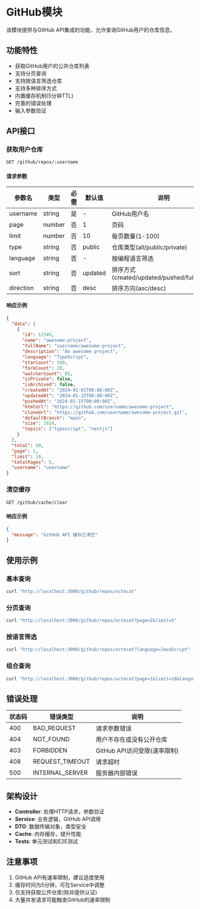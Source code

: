 # GitHub模块

该模块提供与GitHub API集成的功能，允许查询GitHub用户的仓库信息。

## 功能特性

- 获取GitHub用户的公共仓库列表
- 支持分页查询
- 支持按语言筛选仓库
- 支持多种排序方式
- 内置缓存机制(5分钟TTL)
- 完善的错误处理
- 输入参数验证

## API接口

### 获取用户仓库

```
GET /github/repos/:username
```

#### 请求参数

| 参数名    | 类型   | 必需 | 默认值  | 说明                                       |
| --------- | ------ | ---- | ------- | ------------------------------------------ |
| username  | string | 是   | -       | GitHub用户名                               |
| page      | number | 否   | 1       | 页码                                       |
| limit     | number | 否   | 10      | 每页数量(1-100)                            |
| type      | string | 否   | public  | 仓库类型(all/public/private)               |
| language  | string | 否   | -       | 按编程语言筛选                             |
| sort      | string | 否   | updated | 排序方式(created/updated/pushed/full_name) |
| direction | string | 否   | desc    | 排序方向(asc/desc)                         |

#### 响应示例

```json
{
  "data": [
    {
      "id": 12345,
      "name": "awesome-project",
      "fullName": "username/awesome-project",
      "description": "An awesome project",
      "language": "TypeScript",
      "starCount": 100,
      "forkCount": 20,
      "watcherCount": 85,
      "isPrivate": false,
      "isArchived": false,
      "createdAt": "2024-01-01T00:00:00Z",
      "updatedAt": "2024-01-15T00:00:00Z",
      "pushedAt": "2024-01-15T00:00:00Z",
      "htmlUrl": "https://github.com/username/awesome-project",
      "cloneUrl": "https://github.com/username/awesome-project.git",
      "defaultBranch": "main",
      "size": 1024,
      "topics": ["typescript", "nestjs"]
    }
  ],
  "total": 50,
  "page": 1,
  "limit": 10,
  "totalPages": 5,
  "username": "username"
}
```

### 清空缓存

```
GET /github/cache/clear
```

#### 响应示例

```json
{
  "message": "GitHub API 缓存已清空"
}
```

## 使用示例

### 基本查询

```bash
curl "http://localhost:3000/github/repos/octocat"
```

### 分页查询

```bash
curl "http://localhost:3000/github/repos/octocat?page=2&limit=5"
```

### 按语言筛选

```bash
curl "http://localhost:3000/github/repos/octocat?language=JavaScript"
```

### 组合查询

```bash
curl "http://localhost:3000/github/repos/octocat?page=1&limit=10&language=TypeScript&sort=created&direction=desc"
```

## 错误处理

| 状态码 | 错误类型        | 说明                         |
| ------ | --------------- | ---------------------------- |
| 400    | BAD_REQUEST     | 请求参数错误                 |
| 404    | NOT_FOUND       | 用户不存在或没有公开仓库     |
| 403    | FORBIDDEN       | GitHub API访问受限(速率限制) |
| 408    | REQUEST_TIMEOUT | 请求超时                     |
| 500    | INTERNAL_SERVER | 服务器内部错误               |

## 架构设计

- **Controller**: 处理HTTP请求，参数验证
- **Service**: 业务逻辑，GitHub API调用
- **DTO**: 数据传输对象，类型安全
- **Cache**: 内存缓存，提升性能
- **Tests**: 单元测试和E2E测试

## 注意事项

1. GitHub API有速率限制，建议适度使用
2. 缓存时间为5分钟，可在Service中调整
3. 仅支持获取公开仓库(除非提供认证)
4. 大量并发请求可能触发GitHub的速率限制
